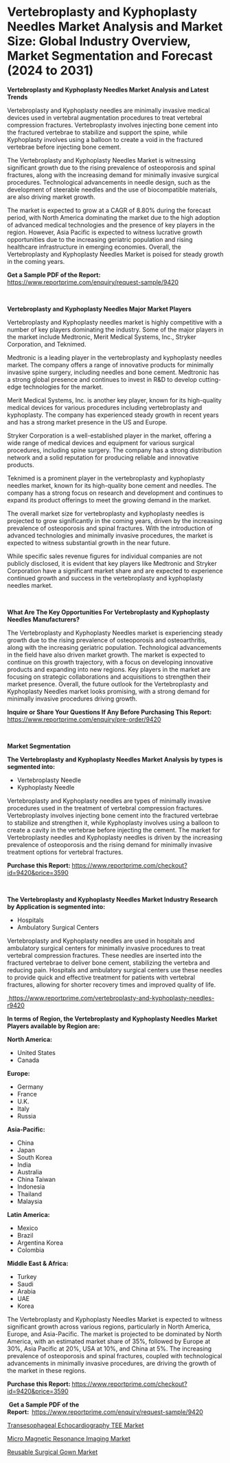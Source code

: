 <p><h1>Vertebroplasty and Kyphoplasty Needles Market Analysis and Market Size: Global Industry Overview, Market Segmentation and Forecast (2024 to 2031)</h1></p><p><strong>Vertebroplasty and Kyphoplasty Needles Market Analysis and Latest Trends</strong></p>
<p><p>Vertebroplasty and Kyphoplasty needles are minimally invasive medical devices used in vertebral augmentation procedures to treat vertebral compression fractures. Vertebroplasty involves injecting bone cement into the fractured vertebrae to stabilize and support the spine, while Kyphoplasty involves using a balloon to create a void in the fractured vertebrae before injecting bone cement.</p><p>The Vertebroplasty and Kyphoplasty Needles Market is witnessing significant growth due to the rising prevalence of osteoporosis and spinal fractures, along with the increasing demand for minimally invasive surgical procedures. Technological advancements in needle design, such as the development of steerable needles and the use of biocompatible materials, are also driving market growth.</p><p>The market is expected to grow at a CAGR of 8.80% during the forecast period, with North America dominating the market due to the high adoption of advanced medical technologies and the presence of key players in the region. However, Asia Pacific is expected to witness lucrative growth opportunities due to the increasing geriatric population and rising healthcare infrastructure in emerging economies. Overall, the Vertebroplasty and Kyphoplasty Needles Market is poised for steady growth in the coming years.</p></p>
<p><strong>Get a Sample PDF of the Report:&nbsp;</strong> <a href="https://www.reportprime.com/enquiry/request-sample/9420">https://www.reportprime.com/enquiry/request-sample/9420</a></p>
<p>&nbsp;</p>
<p><strong>Vertebroplasty and Kyphoplasty Needles Major Market Players</strong></p>
<p><p>Vertebroplasty and Kyphoplasty needles market is highly competitive with a number of key players dominating the industry. Some of the major players in the market include Medtronic, Merit Medical Systems, Inc., Stryker Corporation, and Teknimed.</p><p>Medtronic is a leading player in the vertebroplasty and kyphoplasty needles market. The company offers a range of innovative products for minimally invasive spine surgery, including needles and bone cement. Medtronic has a strong global presence and continues to invest in R&D to develop cutting-edge technologies for the market.</p><p>Merit Medical Systems, Inc. is another key player, known for its high-quality medical devices for various procedures including vertebroplasty and kyphoplasty. The company has experienced steady growth in recent years and has a strong market presence in the US and Europe.</p><p>Stryker Corporation is a well-established player in the market, offering a wide range of medical devices and equipment for various surgical procedures, including spine surgery. The company has a strong distribution network and a solid reputation for producing reliable and innovative products.</p><p>Teknimed is a prominent player in the vertebroplasty and kyphoplasty needles market, known for its high-quality bone cement and needles. The company has a strong focus on research and development and continues to expand its product offerings to meet the growing demand in the market.</p><p>The overall market size for vertebroplasty and kyphoplasty needles is projected to grow significantly in the coming years, driven by the increasing prevalence of osteoporosis and spinal fractures. With the introduction of advanced technologies and minimally invasive procedures, the market is expected to witness substantial growth in the near future.</p><p>While specific sales revenue figures for individual companies are not publicly disclosed, it is evident that key players like Medtronic and Stryker Corporation have a significant market share and are expected to experience continued growth and success in the vertebroplasty and kyphoplasty needles market.</p></p>
<p>&nbsp;</p>
<p><strong>What Are The Key Opportunities For Vertebroplasty and Kyphoplasty Needles Manufacturers?</strong></p>
<p><p>The Vertebroplasty and Kyphoplasty Needles market is experiencing steady growth due to the rising prevalence of osteoporosis and osteoarthritis, along with the increasing geriatric population. Technological advancements in the field have also driven market growth. The market is expected to continue on this growth trajectory, with a focus on developing innovative products and expanding into new regions. Key players in the market are focusing on strategic collaborations and acquisitions to strengthen their market presence. Overall, the future outlook for the Vertebroplasty and Kyphoplasty Needles market looks promising, with a strong demand for minimally invasive procedures driving growth.</p></p>
<p><strong>Inquire or Share Your Questions If Any Before Purchasing This Report:</strong> <a href="https://www.reportprime.com/enquiry/pre-order/9420">https://www.reportprime.com/enquiry/pre-order/9420</a></p>
<p>&nbsp;</p>
<p><strong>Market Segmentation</strong></p>
<p><strong>The Vertebroplasty and Kyphoplasty Needles Market Analysis by types is segmented into:</strong></p>
<p><ul><li>Vertebroplasty Needle</li><li>Kyphoplasty Needle</li></ul></p>
<p><p>Vertebroplasty and Kyphoplasty needles are types of minimally invasive procedures used in the treatment of vertebral compression fractures. Vertebroplasty involves injecting bone cement into the fractured vertebrae to stabilize and strengthen it, while Kyphoplasty involves using a balloon to create a cavity in the vertebrae before injecting the cement. The market for Vertebroplasty needles and Kyphoplasty needles is driven by the increasing prevalence of osteoporosis and the rising demand for minimally invasive treatment options for vertebral fractures.</p></p>
<p><strong>Purchase this Report:&nbsp;</strong><a href="https://www.reportprime.com/checkout?id=9420&price=3590">https://www.reportprime.com/checkout?id=9420&price=3590</a></p>
<p>&nbsp;</p>
<p><strong>The Vertebroplasty and Kyphoplasty Needles Market Industry Research by Application is segmented into:</strong></p>
<p><ul><li>Hospitals</li><li>Ambulatory Surgical Centers</li></ul></p>
<p><p>Vertebroplasty and Kyphoplasty needles are used in hospitals and ambulatory surgical centers for minimally invasive procedures to treat vertebral compression fractures. These needles are inserted into the fractured vertebrae to deliver bone cement, stabilizing the vertebra and reducing pain. Hospitals and ambulatory surgical centers use these needles to provide quick and effective treatment for patients with vertebral fractures, allowing for shorter recovery times and improved quality of life.</p></p>
<p><a href="https://www.reportprime.com/vertebroplasty-and-kyphoplasty-needles-r9420">&nbsp;https://www.reportprime.com/vertebroplasty-and-kyphoplasty-needles-r9420</a></p>
<p><strong>In terms of Region, the Vertebroplasty and Kyphoplasty Needles Market Players available by Region are:</strong></p>
<p>
    <p> <strong> North America: </strong>
        <ul>
            <li>United States</li>
            <li>Canada</li>
        </ul>
        </p> 
    <p> <strong> Europe: </strong>
        <ul>
            <li>Germany</li>
            <li>France</li>
            <li>U.K.</li>
            <li>Italy</li>
            <li>Russia</li>
        </ul>
        </p> 
    <p> <strong> Asia-Pacific: </strong>
        <ul>
            <li>China</li>
            <li>Japan</li>
            <li>South Korea</li>
            <li>India</li>
            <li>Australia</li>
            <li>China Taiwan</li>
            <li>Indonesia</li>
            <li>Thailand</li>
            <li>Malaysia</li>
        </ul>
        </p> 
    <p> <strong> Latin America: </strong>
        <ul>
            <li>Mexico</li>
            <li>Brazil</li>
            <li>Argentina Korea</li>
            <li>Colombia</li>
        </ul>
        </p> 
    <p> <strong> Middle East & Africa: </strong>
        <ul>
            <li>Turkey</li>
            <li>Saudi</li>
            <li>Arabia</li>
            <li>UAE</li>
            <li>Korea</li>
        </ul>
    </p>
    </p>
<p><p>The Vertebroplasty and Kyphoplasty Needles Market is expected to witness significant growth across various regions, particularly in North America, Europe, and Asia-Pacific. The market is projected to be dominated by North America, with an estimated market share of 35%, followed by Europe at 30%, Asia Pacific at 20%, USA at 10%, and China at 5%. The increasing prevalence of osteoporosis and spinal fractures, coupled with technological advancements in minimally invasive procedures, are driving the growth of the market in these regions.</p></p>
<p><strong>Purchase this Report: </strong><a href="https://www.reportprime.com/checkout?id=9420&price=3590">https://www.reportprime.com/checkout?id=9420&price=3590</a></p>
<p>&nbsp;<strong>Get a Sample PDF of the Report:&nbsp;&nbsp;</strong><a href="https://www.reportprime.com/enquiry/request-sample/9420">https://www.reportprime.com/enquiry/request-sample/9420</a></p>
<p><strong></strong></p>
<p><p><a href="https://github.com/FassouRP/Market-Research-Report-List-5/blob/main/transesophageal-echocardiography-tee-market.md">Transesophageal Echocardiography TEE Market</a></p><p><a href="https://github.com/kaiserrayhan25/Market-Research-Report-List-1/blob/main/micro-magnetic-resonance-imaging-market.md">Micro Magnetic Resonance Imaging Market</a></p><p><a href="https://github.com/rahu1506/Market-Research-Report-List-5/blob/main/reusable-surgical-gown-market.md">Reusable Surgical Gown Market</a></p></p>